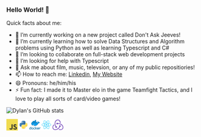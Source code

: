 ### Hello World! 👋



Quick facts about me:

- 🔭 I’m currently working on a new project called Don't Ask Jeeves!
- 🌱 I’m currently learning how to solve Data Structures and Algorithm problems using Python as well as learning Typescript and C#
- 👯 I’m looking to collaborate on full-stack web development projects
- 🤔 I’m looking for help with Typescript
- 💬 Ask me about film, music, televsion, or any of my public repositiories!
- 📫 How to reach me: [Linkedin](https://www.linkedin.com/in/rdylan-silva/), [My Website](https://rogdylan98.github.io/)
- 😄 Pronouns: he/him/his
- ⚡ Fun fact: I made it to Master elo in the game Teamfight Tactics, and I love to play all sorts of card/video games! 

![Dylan's GitHub stats](https://github-readme-stats.vercel.app/api?username=rogdylan98&count_private=true)
 
<img align='left' alt='Javascript' width='30px' src="https://raw.githubusercontent.com/github/explore/80688e429a7d4ef2fca1e82350fe8e3517d3494d/topics/javascript/javascript.png" />
<img align='left' alt='Python' width='30px' src="https://raw.githubusercontent.com/github/explore/80688e429a7d4ef2fca1e82350fe8e3517d3494d/topics/python/python.png" />
<img align='left' alt='Docker' width='30px' src="https://raw.githubusercontent.com/github/explore/80688e429a7d4ef2fca1e82350fe8e3517d3494d/topics/docker/docker.png" />
<img align='left' alt='React' width='30px' src="https://raw.githubusercontent.com/github/explore/80688e429a7d4ef2fca1e82350fe8e3517d3494d/topics/react/react.png" />
<img align='left' alt='Redux' width='30px' src="https://raw.githubusercontent.com/github/explore/80688e429a7d4ef2fca1e82350fe8e3517d3494d/topics/redux/redux.png" />
